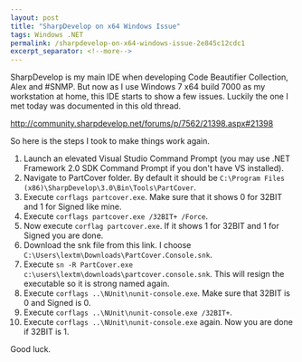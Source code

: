```yaml
---
layout: post
title: "SharpDevelop on x64 Windows Issue"
tags: Windows .NET
permalink: /sharpdevelop-on-x64-windows-issue-2e845c12cdc1
excerpt_separator: <!--more-->
---
```

SharpDevelop is my main IDE when developing Code Beautifier Collection, Alex and #SNMP. But now as I use Windows 7 x64 build 7000 as my workstation at home, this IDE starts to show a few issues. Luckily the one I met today was documented in this old thread.

http://community.sharpdevelop.net/forums/p/7562/21398.aspx#21398
<!--more-->

So here is the steps I took to make things work again.

1. Launch an elevated Visual Studio Command Prompt (you may use .NET Framework 2.0 SDK Command Prompt if you don't have VS installed).
1. Navigate to PartCover folder. By default it should be `C:\Program Files (x86)\SharpDevelop\3.0\Bin\Tools\PartCover`.
1. Execute `corflags partcover.exe`. Make sure that it shows 0 for 32BIT and 1 for Signed like mine.
1. Execute `corflags partcover.exe /32BIT+ /Force`.
1. Now execute `corflag partcover.exe`. If it shows 1 for 32BIT and 1 for Signed you are done.
1. Download the snk file from this link. I choose `C:\Users\lextm\Downloads\PartCover.Console.snk`.
1. Execute `sn -R PartCover.exe c:\users\lextm\downloads\partcover.console.snk`. This will resign the executable so it is strong named again.
1. Execute `corflags ..\NUnit\nunit-console.exe`. Make sure that 32BIT is 0 and Signed is 0.
1. Execute `corflags ..\NUnit\nunit-console.exe /32BIT+`.
1. Execute `corflags ..\NUnit\nunit-console.exe` again. Now you are done if 32BIT is 1.

Good luck.
